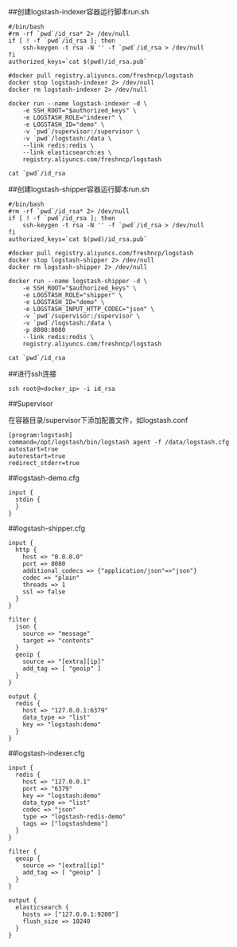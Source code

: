 ##创建logstash-indexer容器运行脚本run.sh

    #/bin/bash
    #rm -rf `pwd`/id_rsa* 2> /dev/null
    if [ ! -f `pwd`/id_rsa ]; then
        ssh-keygen -t rsa -N '' -f `pwd`/id_rsa > /dev/null
    fi
    authorized_keys=`cat $(pwd)/id_rsa.pub`

    #docker pull registry.aliyuncs.com/freshncp/logstash
    docker stop logstash-indexer 2> /dev/null
    docker rm logstash-indexer 2> /dev/null

    docker run --name logstash-indexer -d \
        -e SSH_ROOT="$authorized_keys" \
        -e LOGSTASH_ROLE="indexer" \
        -e LOGSTASH_ID="demo" \
        -v `pwd`/supervisor:/supervisor \
        -v `pwd`/logstash:/data \
        --link redis:redis \
        --link elasticsearch:es \
        registry.aliyuncs.com/freshncp/logstash

    cat `pwd`/id_rsa

##创建logstash-shipper容器运行脚本run.sh

    #/bin/bash
    #rm -rf `pwd`/id_rsa* 2> /dev/null
    if [ ! -f `pwd`/id_rsa ]; then
        ssh-keygen -t rsa -N '' -f `pwd`/id_rsa > /dev/null
    fi
    authorized_keys=`cat $(pwd)/id_rsa.pub`

    #docker pull registry.aliyuncs.com/freshncp/logstash
    docker stop logstash-shipper 2> /dev/null
    docker rm logstash-shipper 2> /dev/null

    docker run --name logstash-shipper -d \
        -e SSH_ROOT="$authorized_keys" \
        -e LOGSTASH_ROLE="shipper" \
        -e LOGSTASH_ID="demo" \
        -e LOGSTASH_INPUT_HTTP_CODEC="json" \
        -v `pwd`/supervisor:/supervisor \
        -v `pwd`/logstash:/data \
        -p 8080:8080
        --link redis:redis \
        registry.aliyuncs.com/freshncp/logstash

    cat `pwd`/id_rsa


##进行ssh连接

    ssh root@<docker_ip> -i id_rsa

##Supervisor

在容器目录/supervisor下添加配置文件，如logstash.conf

    [program:logstash]
    command=/opt/logstash/bin/logstash agent -f /data/logstash.cfg
    autostart=true
    autorestart=true
    redirect_stderr=true

##logstash-demo.cfg

    input {
      stdin {
      }
    }


##logstash-shipper.cfg

    input {
      http {
        host => "0.0.0.0"
        port => 8080
        additional_codecs => {"application/json"=>"json"}
        codec => "plain"
        threads => 1
        ssl => false
      }
    }

    filter {
      json {
        source => "message"
        target => "contents"
      }
      geoip {
        source => "[extra][ip]"
        add_tag => [ "geoip" ]
      }
    }

    output {
      redis {
        host => "127.0.0.1:6379"
        data_type => "list"
        key => "logstash:demo"
      }
    }

##logstash-indexer.cfg

    input {
      redis {
        host => "127.0.0.1"
        port => "6379"
        key => "logstash:demo"
        data_type => "list"
        codec => "json"
        type => "logstash-redis-demo"
        tags => ["logstashdemo"]
      }
    }

    filter {
      geoip {
        source => "[extra][ip]"
        add_tag => [ "geoip" ]
      }
    }

    output {
      elasticsearch {
        hosts => ["127.0.0.1:9200"]
        flush_size => 10240
      }
    }